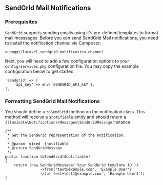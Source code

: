 ## SendGrid Mail Notifications

### Prerequisites

`SendGrid` supports sending emails using it's pre-defined templates to format mail messsages. Before you can send SendGrid Mail notifications, you need to install the notification channel via Composer:

    cuonggt/laravel-sendgrid-notification-channel

Next, you will need to add a few configuration options to your `config/services.php` configuration file. You may copy the example configuration below to get started:

    'sendgrid' => [
        'api_key' => env('SENDGRID_API_KEY'),
    ],

### Formatting SendGrid Mail Notifications

You should define a `toSendGrid` method on the notification class. This method will receive a `$notifiable` entity and should return a  `Illuminate\Notifications\Messages\SendGridMessage` instance:

    /**
     * Get the SendGrid representation of the notification.
     *
     * @param  mixed  $notifiable
     * @return SendGridMessage
     */
    public function toSendGrid($notifiable)
    {
        return (new SendGridMessage('Your SendGrid template ID'))
                    ->from('test@example.com', 'Example User')
                    ->to('test+test1@example.com', 'Example User1');
    }
